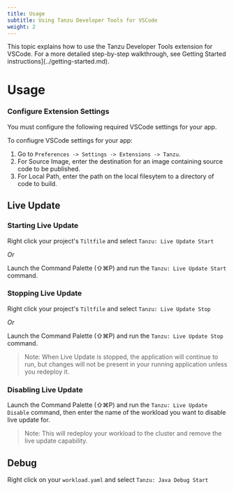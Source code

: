 ```yaml
---
title: Usage
subtitle: Using Tanzu Developer Tools for VSCode
weight: 2
---
```


This topic explains how to use the Tanzu Developer Tools extension for VSCode.
For a more detailed step-by-step walkthrough, see Getting Started instructions](../getting-started.md).

# Usage

### Configure Extension Settings

You must configure the following required VSCode settings for your app.

To confiugre VSCode settings for your app:

1. Go to `Preferences -> Settings -> Extensions -> Tanzu`.
1. For Source Image, enter the destination for an image containing source code to be
  published.
1. For Local Path, enter the path on the local filesytem to a directory of code to build.

## Live Update


### Starting Live Update

Right click your project's `Tiltfile` and select `Tanzu: Live Update Start`

_Or_

Launch the Command Palette (⇧⌘P) and run the `Tanzu: Live Update Start` command.

### Stopping Live Update

Right click your project's `Tiltfile` and select `Tanzu: Live Update Stop`

_Or_

Launch the Command Palette (⇧⌘P) and run the `Tanzu: Live Update Stop` command.

> Note: When Live Update is stopped, the application will continue to run, but changes will not be present in your running application unless you redeploy it.

### Disabling Live Update

Launch the Command Palette (⇧⌘P) and run the `Tanzu: Live Update Disable` command, then enter the name of the workload you want to disable live update for.

> Note: This will redeploy your workload to the cluster and remove the live update capability.


## Debug


Right click on your `workload.yaml` and select `Tanzu: Java Debug Start`
